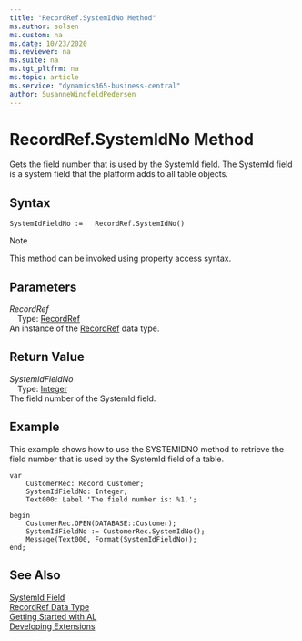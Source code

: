 ```yaml
---
title: "RecordRef.SystemIdNo Method"
ms.author: solsen
ms.custom: na
ms.date: 10/23/2020
ms.reviewer: na
ms.suite: na
ms.tgt_pltfrm: na
ms.topic: article
ms.service: "dynamics365-business-central"
author: SusanneWindfeldPedersen
---
```

[//]: # (START>DO_NOT_EDIT)
[//]: # (IMPORTANT:Do not edit any of the content between here and the END>DO_NOT_EDIT.)
[//]: # (Any modifications should be made in the .xml files in the ModernDev repo.)
# RecordRef.SystemIdNo Method
Gets the field number that is used by the SystemId field. The SystemId field is a system field that the platform adds to all table objects.


## Syntax
```
SystemIdFieldNo :=   RecordRef.SystemIdNo()
```
> [!NOTE]  
> This method can be invoked using property access syntax.  

## Parameters
*RecordRef*  
&emsp;Type: [RecordRef](recordref-data-type.md)  
An instance of the [RecordRef](recordref-data-type.md) data type.  

## Return Value
*SystemIdFieldNo*  
&emsp;Type: [Integer](../integer/integer-data-type.md)  
The field number of the SystemId field.  


[//]: # (IMPORTANT: END>DO_NOT_EDIT)

## Example
  
This example shows how to use the SYSTEMIDNO method to retrieve the field number that is used by the SystemId field of a table.

```
var
    CustomerRec: Record Customer;
    SystemIdFieldNo: Integer;
    Text000: Label 'The field number is: %1.';

begin
    CustomerRec.OPEN(DATABASE::Customer);
    SystemIdFieldNo := CustomerRec.SystemIdNo();
    Message(Text000, Format(SystemIdFieldNo));
end;
```

## See Also

[SystemId Field](../../devenv-table-system-fields.md#systemid)  
[RecordRef Data Type](recordref-data-type.md)  
[Getting Started with AL](../../devenv-get-started.md)  
[Developing Extensions](../../devenv-dev-overview.md)
